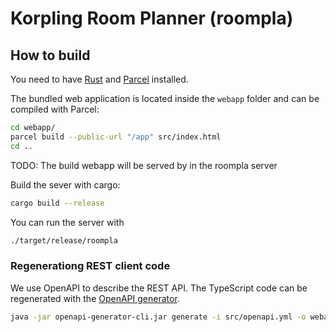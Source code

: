 # Korpling Room Planner (roompla)

## How to build

You need to have [Rust](https://www.rust-lang.org/tools/install) and [Parcel](https://parceljs.org/getting_started.html) installed.

The bundled web application is located inside the `webapp` folder and can be compiled with Parcel:
```bash
cd webapp/
parcel build --public-url "/app" src/index.html
cd ..
```

TODO: The build webapp will be served by in the roompla  server

Build the sever with cargo:
```bash
cargo build --release
```
You can run the server with 
```bash
./target/release/roompla
```

### Regenerationg REST client code

We use OpenAPI to describe the REST API. 
The TypeScript code can be regenerated with the [OpenAPI generator](https://openapi-generator.tech/docs/installation).

```bash
java -jar openapi-generator-cli.jar generate -i src/openapi.yml -o webapp/src -g typescript-fetch -c webapp/openapi-codegen-config.json

```